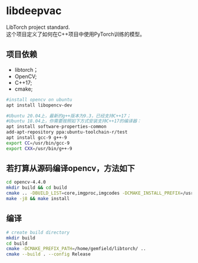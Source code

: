 # libdeepvac
LibTorch project standard.  
这个项目定义了如何在C++项目中使用PyTorch训练的模型。

## 项目依赖
- libtorch；
- OpenCV;
- C++17;
- cmake;

```bash
#install opencv on ubuntu
apt install libopencv-dev

#Ubuntu 20.04上，最新的g++版本为9.3，已经支持C++17；
#Ubuntu 18.04上，你需要按照如下方式安装支持C++17的编译器：
apt install software-properties-common
add-apt-repository ppa:ubuntu-toolchain-r/test
apt install gcc-9 g++-9
export CC=/usr/bin/gcc-9
export CXX=/usr/bin/g++-9
```

## 若打算从源码编译opencv，方法如下
```bash
cd opencv-4.4.0
mkdir build && cd build
cmake .. -DBUILD_LIST=core,imgproc,imgcodes -DCMAKE_INSTALL_PREFIX=/usr -DBUILD_SHARED_LIBS=ON
make -j8 && make install
```

## 编译
```bash
# create build directory
mkdir build
cd build
cmake -DCMAKE_PREFIX_PATH=/home/gemfield/libtorch/ ..
cmake --build . --config Release
```
